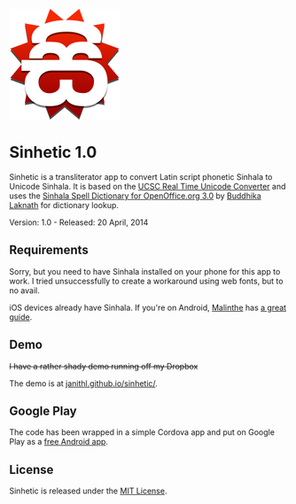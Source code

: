 ![Sinhetic](https://raw.githubusercontent.com/janithl/sinhetic/master/img/logo.png)

# Sinhetic 1.0

Sinhetic is a transliterator app to convert Latin script phonetic Sinhala to Unicode Sinhala. It
is based on the [UCSC Real Time Unicode Converter](http://www.ucsc.cmb.ac.lk/ltrl/services/feconverter/t1.html) 
and uses the [Sinhala Spell Dictionary for OpenOffice.org 3.0](https://github.com/laknath/Sinhala-Dictionary) by 
[Buddhika Laknath](https://github.com/laknath) for dictionary lookup.

Version: 1.0 - Released: 20 April, 2014

## Requirements

Sorry, but you need to have Sinhala installed on your phone for this app to work. I tried 
unsuccessfully to create a workaround using web fonts, but to no avail.

iOS devices already have Sinhala. If you're on Android, [Malinthe](https://twitter.com/malinthe) 
has [a great guide](http://blog.malinthe.com/2014/04/how-to-get-perfect-sinhala-text-on-android-4-4-kitkat/).

## Demo

~~I have a rather shady demo running off my Dropbox~~

The demo is at [janithl.github.io/sinhetic/](http://janithl.github.io/sinhetic/).


## Google Play

The code has been wrapped in a simple Cordova app and put on Google Play 
as a [free Android app](https://play.google.com/store/apps/details?id=org.yamu.sinhetic).

## License

Sinhetic is released under the [MIT License](http://opensource.org/licenses/MIT).
